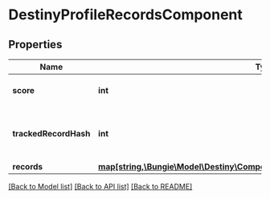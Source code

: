 # DestinyProfileRecordsComponent

## Properties
Name | Type | Description | Notes
------------ | ------------- | ------------- | -------------
**score** | **int** | Your \&quot;Triumphs\&quot; score. | [optional] 
**trackedRecordHash** | **int** | If this profile is tracking a record, this is the hash identifier of the record it is tracking. | [optional] 
**records** | [**map[string,\Bungie\Model\Destiny\Components\Records\DestinyRecordComponent]**](DestinyRecordComponent.md) |  | [optional] 

[[Back to Model list]](../README.md#documentation-for-models) [[Back to API list]](../README.md#documentation-for-api-endpoints) [[Back to README]](../README.md)


